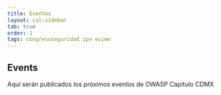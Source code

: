 ```yaml
---
title: Eventos
layout: col-sidebar
tab: true
order: 1
tags: congresoseguridad ipn esime
---
```


## Events

Aquí serán publicados los próximos eventos de OWASP Capítulo CDMX


